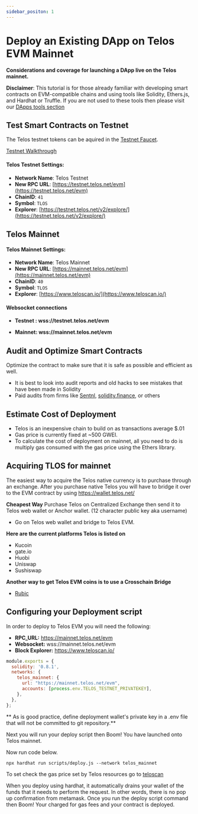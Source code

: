 ```yaml
---
sidebar_positon: 1
---
```


# Deploy an Existing DApp on Telos EVM Mainnet

__Considerations and coverage for launching a DApp live on the Telos mainnet.__

**Disclaimer**: This tutorial is for those already familiar with developing smart contracts on EVM-compatible chains and using tools like Solidity, Ethers.js, and Hardhat or Truffle. If you are not used to these tools then please visit our [DApps tools section](/dapps/smart-contracts/README.md)

## Test Smart Contracts on Testnet
The Telos testnet tokens can be aquired in the [Testnet Faucet](https://app.telos.net/testnet/developers).

[Testnet Walkthrough](testnet_tutorial.md)

#### **Telos Testnet Settings:**

* **Network Name**: Telos Testnet
* **New RPC URL**: [https://testnet.telos.net/evm](https://testnet.telos.net/evm)
* **ChainID**: `41`
* **Symbol**: `TLOS`
* **Explorer**: [https://testnet.telos.net/v2/explore/](https://testnet.telos.net/v2/explore/)

## Telos Mainnet 

#### **Telos Mainnet Settings:**

* **Network Name**: Telos Mainnet 
* **New RPC URL**: [https://mainnet.telos.net/evm](https://mainnet.telos.net/evm)
* **ChainID**: `40`
* **Symbol**: `TLOS`
* **Explorer**: [https://www.teloscan.io/](https://www.teloscan.io/)

#### Websocket connections

* **Testnet : wss://testnet.telos.net/evm**

* **Mainnet: wss://mainnet.telos.net/evm**


## Audit and Optimize Smart Contracts
Optimize the contract to make sure that it is safe as possible and efficient as well. 
- It is best to look into audit reports and old hacks to see mistakes that have been made in Solidity
- Paid audits from firms like [Sentnl](https://sentnl.io/), [solidity.finance](https://solidity.finance/), or others

## Estimate Cost of Deployment
- Telos is an inexpensive chain to build on as transactions average $.01
- Gas price is currently fixed at ~500 GWEI. 
- To calculate the cost of deployment on mainnet, all you need to do is multiply gas consumed with the gas price using the Ethers library. 

## Acquiring TLOS for mainnet
The easiest way to acquire the Telos native currency is to purchase through an exchange. After you purchase native Telos you will have to bridge it over to the EVM contract by using https://wallet.telos.net/

**Cheapest Way** Purchase Telos on Centralized Exchange then send it to Telos web wallet or Anchor wallet. (12 character public key aka username)
- Go on Telos web wallet and bridge to Telos EVM. 

**Here are the current platforms Telos is listed on**
- Kucoin
- gate.io
- Huobi
- Uniswap
- Sushiswap


**Another way to get Telos EVM coins is to use a Crosschain Bridge**

- [Rubic](https://rubic.exchange/)


## Configuring your Deployment script

In order to deploy to Telos EVM you will need the following:
 - **RPC_URL:** https://mainnet.telos.net/evm
 - **Websocket:** wss://mainnet.telos.net/evm
 - **Block Explorer:** https://www.teloscan.io/

```js title="hardhat_project/hardhat.config.js"
module.exports = {
  solidity: '0.8.1',
  networks: {
    telos_mainnet: {
      url: "https://mainnet.telos.net/evm",
      accounts: [process.env.TELOS_TESTNET_PRIVATEKEY],
    },
  },
};
```
** As is good practice, define deployment wallet's private key in a .env file that will not be committed to git repository.**

Next you will run your deploy script then Boom! You have launched onto Telos mainnet. 

Now run code below.

```npx hardhat run scripts/deploy.js --network telos_mainnet```



To set check the gas price set by Telos resources go to [teloscan](https://www.teloscan.io/)

When you deploy using hardhat, it automatically drains your wallet of the funds that it needs to perform the request. In other words, there is no pop up confirmation from metamask. Once you run the deploy script command then Boom! Your charged for gas fees and your contract is deployed. 